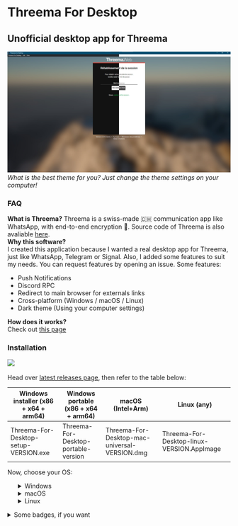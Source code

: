 # Threema For Desktop  
## Unofficial desktop app for Threema
<img src="https://github.com/GeekCornerGH/threema-for-desktop/blob/master/docs/imgs/Landing_screen.png?raw=true"></img>  
*What is the best theme for you? Just change the theme settings on your computer!*  
### FAQ
**What is Threema?**
Threema is a swiss-made 🇨🇭 communication app like WhatsApp, with end-to-end encryption 🔐. Source code of Threema is also avaliable <a href="https://github.com/threema-ch" target="_BLANK">here</a>.  
**Why this software?**  
I created this application because I wanted a real desktop app for Threema, just like WhatsApp, Telegram or Signal.
Also, I added some features to suit my needs. You can request features by opening an issue.
Some features:
<ul>
<li>Push Notifications</li>
<li>Discord RPC</li>
<li>Redirect to main browser for externals links</li>
<li>Cross-platform (Windows / macOS / Linux)</li>
<li>Dark theme (Using your computer settings)</li>
</ul>

**How does it works?**  
Check out <a href="https://github.com/GeekCornerGH/threema-for-desktop/blob/master/docs/HOW%20THE%20APP%20WORKS.MD">this page</a>  

### Installation    
<a href="https://github.com/geekcornergh/threema-for-desktop/releases/latest"><img src="https://img.shields.io/github/v/release/geekcornergh/threema-for-desktop?style=for-the-badge"></img></a>  

Head over <a href="https://github.com/GeekCornerGH/threema-for-desktop/releases/latest">latest releases page</a>, then refer to the table below:  

| Windows installer (x86 + x64 + arm64) | Windows portable (x86 + x64 + arm64) | macOS (Intel+Arm)  | Linux (any) |
| --------------- | --------------- | --------------- | --------------- |
| Threema-For-Desktop-setup-VERSION.exe | Threema-For-Desktop-portable-version | Threema-For-Desktop-mac-universal-VERSION.dmg | Threema-For-Desktop-linux-VERSION.AppImage |

Now, choose your OS:
<ul>
  <details>    
  <summary>Windows</summary>
  Download the exe file, then run it. Select run anyways on SmartScreen step (code-signing is so expansive...). If you are running the setup file, you need to follow the steps to install Threema For Desktop. You are done!
  </details>
  <details>    
  <summary>macOS</summary>
  Download the dmg file, then it. Drop the <code>Threema For Desktop.app</code> file into Applications folder. Run the .APP file  by following theses steps: Finder > Applications > Right click on <code>Threema For Desktop.app</code> > Open > Open. After that, you will be able to launch Threema For Desktop from Launchpad or Spotlight, but you'll need to do this again everytime you update the app (That's because Apple's code signing is verry expansive...).
  </details>
  <details>
  <summary>Linux</summary>
  Install AppImage Launcher from <a href="https://github.com/TheAssassin/AppImageLauncher/releases/latest">here</a>. This will allow you to install Threema For Desktop like another software. Then download AppImage file from releases page. Finally, double click the file. It's done.
 </details>
 </details>
</ul>
<details>
<summary>Some badges, if you want</summary>
<a href="https://github.com/GeekCornerGH/threema-for-desktop/actions/workflows/CI.yml"><img src="https://img.shields.io/github/workflow/status/geekcornergh/threema-for-desktop/Threema%20For%20Desktop%20CI?style=for-the-badge"></img></a>
<a href="https://github.com/geekcornergh/threema-for-desktop"><img src="https://img.shields.io/github/languages/code-size/geekcornergh/threema-for-desktop?style=for-the-badge"></img></a>
<a href="https://github.com/geekcornergh/threema-for-desktop"><img src="https://img.shields.io/github/repo-size/geekcornergh/threema-for-desktop?style=for-the-badge"></img></a>
<a href="https://github.com/geekcornergh/threema-for-desktop"><img src="https://img.shields.io/tokei/lines/github/geekcornergh/threema-for-desktop?style=for-the-badge"></img></a>
<a href="https://www.codefactor.io/repository/github/geekcornergh/threema-for-desktop"><img src="https://img.shields.io/codefactor/grade/github/geekcornergh/threema-for-desktop?style=for-the-badge"></img>
<a href="https://github.com/geekcornergh/threema-for-desktop/releases"><img src="https://img.shields.io/github/downloads/geekcornergh/threema-for-desktop/total?style=for-the-badge"></img></a>
<a href="https://github.com/geekcornergh/threema-for-desktop/pulls"><img src="https://img.shields.io/github/issues-pr/geekcornergh/threema-for-desktop?style=for-the-badge"></img></a>
<a href="https://github.com/geekcornergh/threema-for-desktop/issues"><img src="https://img.shields.io/github/issues/geekcornergh/threema-for-desktop?style=for-the-badge"></img></a>
<a href="https://github.com/geekcornergh/threema-for-desktop/releases/latest"><img src="https://img.shields.io/github/v/release/geekcornergh/threema-for-desktop?style=for-the-badge"></img></a>
<a href="https://cutt.ly/1nezoij"><img src="https://img.shields.io/badge/MADE%20IN-SWITZERLAND%F0%9F%87%A8%F0%9F%87%AD-critical?style=for-the-badge"></img></a>
